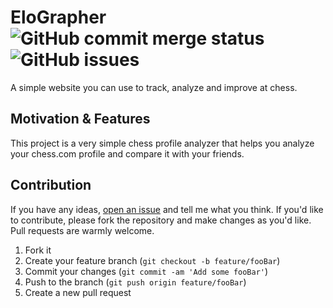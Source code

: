 # EloGrapher   ![GitHub commit merge status](https://img.shields.io/github/commit-status/CodeDreamer06/EloGrapher/main/140c0a47b9ef55afe7952d8e11e8cd1f074b792f)&nbsp;  ![GitHub issues](https://img.shields.io/github/issues/CodeDreamer06/EloGrapher)
A simple website you can use to track, analyze and improve at chess.
## Motivation & Features
This project is a very simple chess profile analyzer that helps you analyze your chess.com profile and compare it with your friends.

## Contribution
If you have any ideas,   [open an issue](https://github.com/CodeDreamer06/EloGrapher/issues/new)  and tell me what you think. If you'd like to contribute, please fork the repository and make changes as you'd like. Pull requests are warmly welcome.
1. Fork it
2. Create your feature branch (`git checkout -b feature/fooBar`)
3. Commit your changes (`git commit -am 'Add some fooBar'`)
4. Push to the branch (`git push origin feature/fooBar`)
5. Create a new pull request
